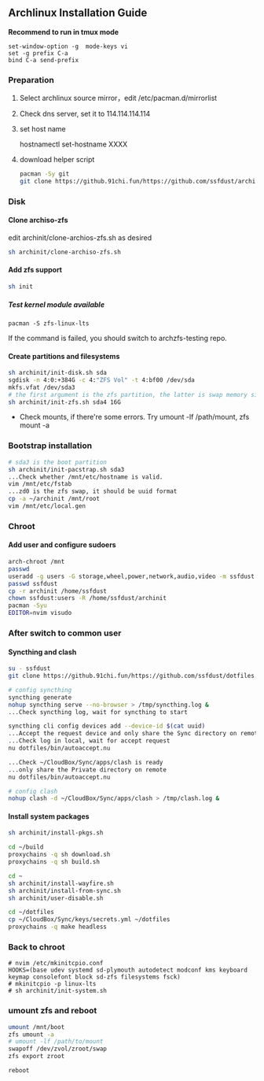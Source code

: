 ## Archlinux Installation Guide

**Recommend to run in tmux mode**

```
set-window-option -g  mode-keys vi
set -g prefix C-a
bind C-a send-prefix
```

### Preparation

1. Select archlinux source mirror，edit /etc/pacman.d/mirrorlist
2. Check dns server, set it to 114.114.114.114
3. set host name

    hostnamectl set-hostname XXXX
4. download helper script

    ```bash
    pacman -Sy git
    git clone https://github.91chi.fun/https://github.com/ssfdust/archinit
    ```

### Disk

#### Clone archiso-zfs

edit archinit/clone-archios-zfs.sh as desired

```bash
sh archinit/clone-archiso-zfs.sh
```

#### Add zfs support

```bash
sh init
```

##### Test kernel module available

```
pacman -S zfs-linux-lts
```

If the command is failed, you should switch to archzfs-testing repo.

#### Create partitions and filesystems

```bash
sh archinit/init-disk.sh sda
sgdisk -n 4:0:+384G -c 4:"ZFS Vol" -t 4:bf00 /dev/sda
mkfs.vfat /dev/sda3
# the first argument is the zfs partition, the latter is swap memory size
sh archinit/init-zfs.sh sda4 16G
```

* Check mounts, if there're some errors. Try umount -lf /path/mount, zfs mount -a

### Bootstrap installation

```bash
# sda3 is the boot partition
sh archinit/init-pacstrap.sh sda3
...Check whether /mnt/etc/hostname is valid.
vim /mnt/etc/fstab
...zd0 is the zfs swap, it should be uuid format
cp -a ~/archinit /mnt/root
vim /mnt/etc/local.gen
```

### Chroot

#### Add user and configure sudoers

```bash
arch-chroot /mnt
passwd
useradd -g users -G storage,wheel,power,network,audio,video -m ssfdust
passwd ssfdust
cp -r archinit /home/ssfdust
chown ssfdust:users -R /home/ssfdust/archinit
pacman -Syu
EDITOR=nvim visudo
```

### After switch to common user

#### Syncthing and clash

```bash
su - ssfdust
git clone https://github.91chi.fun/https://github.com/ssfdust/dotfiles.git

# config syncthing
syncthing generate
nohup syncthing serve --no-browser > /tmp/syncthing.log &
...Check syncthing log, wait for syncthing to start

syncthing cli config devices add --device-id $(cat uuid)
...Accept the request device and only share the Sync directory on remote
...Check log in local, wait for accept request
nu dotfiles/bin/autoaccept.nu

...Check ~/CloudBox/Sync/apps/clash is ready
...only share the Private directory on remote
nu dotfiles/bin/autoaccept.nu

# config clash
nohup clash -d ~/CloudBox/Sync/apps/clash > /tmp/clash.log &
```

#### Install system packages

```bash
sh archinit/install-pkgs.sh

cd ~/build
proxychains -q sh download.sh
proxychains -q sh build.sh

cd ~
sh archinit/install-wayfire.sh
sh archinit/install-from-sync.sh
sh archinit/user-disable.sh

cd ~/dotfiles
cp ~/CloudBox/Sync/keys/secrets.yml ~/dotfiles
proxychains -q make headless
```

### Back to chroot

```
# nvim /etc/mkinitcpio.conf
HOOKS=(base udev systemd sd-plymouth autodetect modconf kms keyboard keymap consolefont block sd-zfs filesystems fsck)
# mkinitcpio -p linux-lts
# sh archinit/init-system.sh
```

### umount zfs and reboot

```bash
umount /mnt/boot
zfs umount -a
# umount -lf /path/to/mount
swapoff /dev/zvol/zroot/swap
zfs export zroot

reboot
```
